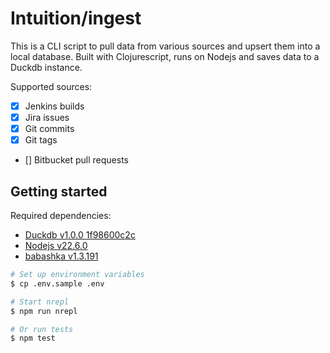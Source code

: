 # Intuition/ingest

This is a CLI script to pull data from various sources and upsert them into a 
local database. Built with Clojurescript, runs on Nodejs and saves data to a 
Duckdb instance.  

Supported sources:
- [X] Jenkins builds
- [X] Jira issues 
- [X] Git commits
- [X] Git tags
- [] Bitbucket pull requests


## Getting started

Required dependencies:
* [Duckdb v1.0.0 1f98600c2c](https://duckdb.org/)
* [Nodejs v22.6.0](https://nodejs.org/en)
* [babashka v1.3.191](https://babashka.org/)

```bash
# Set up environment variables
$ cp .env.sample .env

# Start nrepl
$ npm run nrepl

# Or run tests
$ npm test
```
